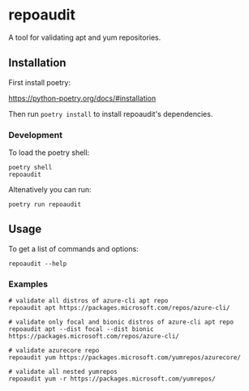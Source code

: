 # repoaudit

A tool for validating apt and yum repositories.

## Installation

First install poetry:

https://python-poetry.org/docs/#installation

Then run `poetry install` to install repoaudit's dependencies.

### Development

To load the poetry shell:

```
poetry shell
repoaudit
```

Altenatively you can run:

```
poetry run repoaudit
```

## Usage

To get a list of commands and options:

```
repoaudit --help
```

### Examples

```
# validate all distros of azure-cli apt repo
repoaudit apt https://packages.microsoft.com/repos/azure-cli/

# validate only focal and bionic distros of azure-cli apt repo
repoaudit apt --dist focal --dist bionic https://packages.microsoft.com/repos/azure-cli/

# validate azurecore repo
repoaudit yum https://packages.microsoft.com/yumrepos/azurecore/

# validate all nested yumrepos
repoaudit yum -r https://packages.microsoft.com/yumrepos/
```
